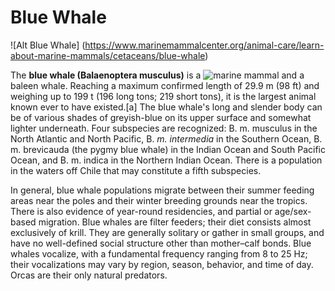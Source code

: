 # Blue Whale

![Alt Blue Whale] (https://www.marinemammalcenter.org/animal-care/learn-about-marine-mammals/cetaceans/blue-whale)

The **blue whale (Balaenoptera musculus)** is a ![marine mammal](https://en.wikipedia.org/wiki/Marine_mammal) and a baleen whale. Reaching a maximum confirmed length of 29.9 m (98 ft) and weighing up to 199 t (196 long tons; 219 short tons), it is the largest animal known ever to have existed.[a] The blue whale's long and slender body can be of various shades of greyish-blue on its upper surface and somewhat lighter underneath. Four subspecies are recognized: B. m. musculus in the North Atlantic and North Pacific, B. *m. intermedia* in the Southern Ocean, B. m. brevicauda (the pygmy blue whale) in the Indian Ocean and South Pacific Ocean, and B. m. indica in the Northern Indian Ocean. There is a population in the waters off Chile that may constitute a fifth subspecies.

In general, blue whale populations migrate between their summer feeding areas near the poles and their winter breeding grounds near the tropics. There is also evidence of year-round residencies, and partial or age/sex-based migration. Blue whales are filter feeders; their diet consists almost exclusively of krill. They are generally solitary or gather in small groups, and have no well-defined social structure other than mother–calf bonds. Blue whales vocalize, with a fundamental frequency ranging from 8 to 25 Hz; their vocalizations may vary by region, season, behavior, and time of day. Orcas are their only natural predators.
